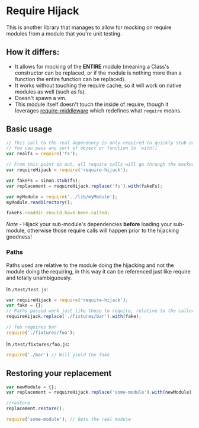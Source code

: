 Require Hijack
============

This is another library that manages to allow for mocking on require modules from a module that you're unit testing.

## How it differs:

* It allows for mocking of the **ENTIRE** module (meaning a Class's constructor can be replaced, or if the module is nothing more than a function the entire function can be replaced).
* It works without touching the require cache, so it will work on native modules as well (such as fs).
* Doesn't spawn a vm.
* This module itself doesn't touch the inside of require, though it leverages [require-middleware](https://github.com/adamterlson/require-middleware) which redefines what `require` means.

## Basic usage

```````javascript
// This call to the real dependency is only required to quickly stub out the entire thing.
// You can pass any sort of object or function to `with()`
var realfs = require('fs');

// From this point on out, all require calls will go through the mocker
var requireHijack = require('require-hijack');

var fakeFs = sinon.stub(fs);
var replacement = requireHijack.replace('fs').with(fakeFs);

var myModule = require('../lib/myModule');
myModule.readDirectory();

fakeFs.readdir.should.have.been.called;
```````

*Note* - Hijack your sub-module's dependencies **before** loading your sub-module, otherwise those require calls will happen prior to the hijacking goodness!

### Paths

Paths used are relative to the module doing the hijacking and not the module doing the requiring, in this way it can be referenced just like require and totally unambiguously.

In `/test/test.js`:
````````javascript
var requireHijack = require('require-hijack');
var fake = {};
// Paths passed work just like those to require, relative to the caller
requireHijack.replace('./fixtures/bar').with(fake);

// foo requires bar
require('./fixtures/foo');
``````````````````

In `/test/fixtures/foo.js`:
````````javascript
require('./bar') // Will yield the fake
``````````````````

## Restoring your replacement

````````javascript
var newModule = {};
var replacement = requireHijack.replace('some-module').with(newModule);

//restore
replacement.restore();

require('some-module'); // Gets the real module
``````````````````
